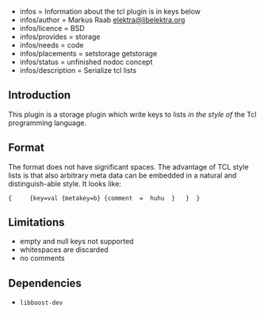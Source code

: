 - infos = Information about the tcl plugin is in keys below
- infos/author = Markus Raab <elektra@libelektra.org>
- infos/licence = BSD
- infos/provides = storage
- infos/needs = code
- infos/placements = setstorage getstorage
- infos/status = unfinished nodoc concept
- infos/description = Serialize tcl lists

## Introduction ##

This plugin is a storage plugin which write keys to lists *in the style of*
the Tcl programming language.

## Format

The format does not have significant spaces.  The advantage of TCL style
lists is that also arbitrary meta data can be embedded in a natural and
distinguish-able style. It looks like:

```
{     {key=val {metakey=b} {comment  =  huhu  }   }  }
```

## Limitations

- empty and null keys not supported
- whitespaces are discarded
- no comments


## Dependencies ##

- `libboost-dev`


